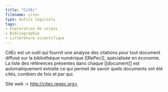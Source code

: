 ```yaml
---
title: "CitEc"
filename: citec
type: Outils logiciels
tags:
- Exploration de corpus
- Bibliographie
- Littérature scientifique
---
```


CitEc est un outil qui fournit une analyse des citations pour tout document diffusé sur la bibliothèque numérique [[RePec]], spécialisée en économie. La liste des références présentes dans chaque [[document]] est automatiquement extraite ce qui permet de savoir quels documents ont été cités, combien de fois et par qui.

Site web :< http://citec.repec.org>

